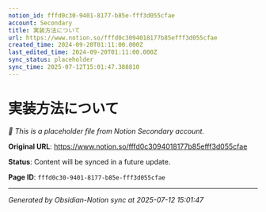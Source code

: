 ```yaml
---
notion_id: fffd0c30-9401-8177-b85e-fff3d055cfae
account: Secondary
title: 実装方法について
url: https://www.notion.so/fffd0c3094018177b85efff3d055cfae
created_time: 2024-09-20T01:11:00.000Z
last_edited_time: 2024-09-20T01:11:00.000Z
sync_status: placeholder
sync_time: 2025-07-12T15:01:47.388810
---
```


# 実装方法について

*🔄 This is a placeholder file from Notion Secondary account.*

**Original URL**: https://www.notion.so/fffd0c3094018177b85efff3d055cfae

**Status**: Content will be synced in a future update.

**Page ID**: `fffd0c30-9401-8177-b85e-fff3d055cfae`

---

*Generated by Obsidian-Notion sync at 2025-07-12 15:01:47*

